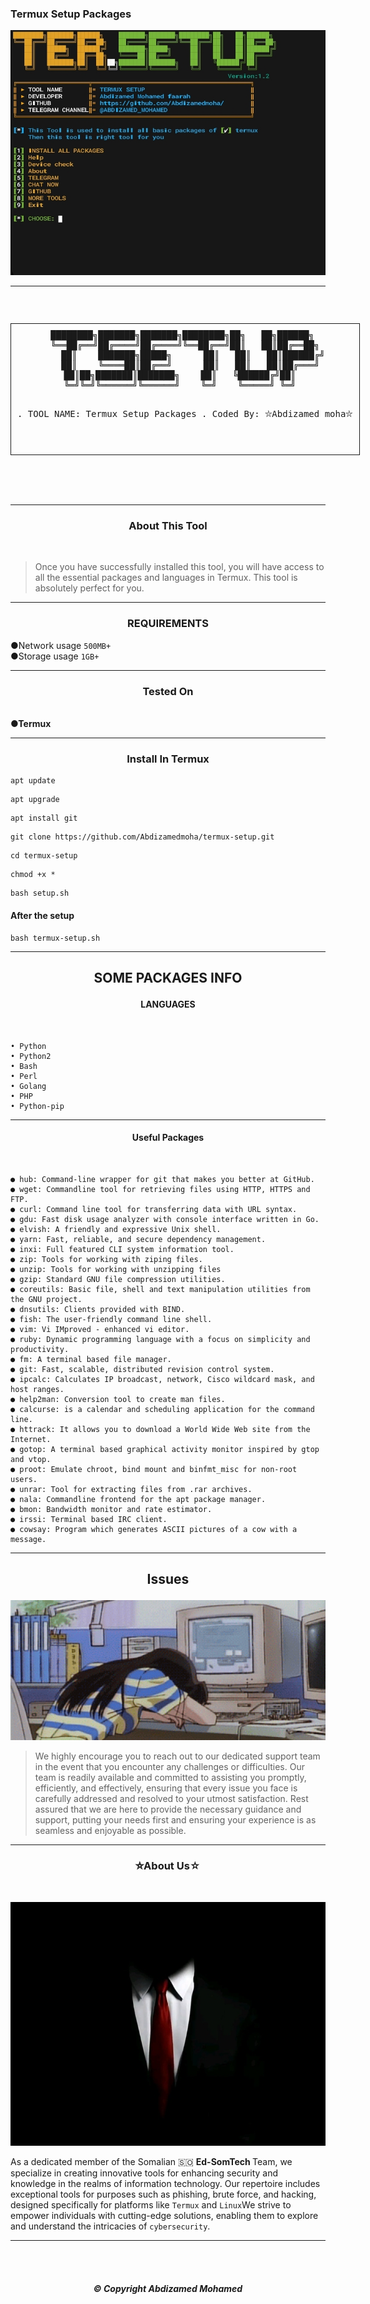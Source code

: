 ### Termux Setup Packages 

<p align="center">
  <img src="images/Tool.jpg" alt=""/>
</p>

---
<p align="center">
  <img src="images/T.set.jpg" alt=""/>
</p>
<div align="center">
  <pre style="display: inline-block; border: 1px solid; padding: 10px;">
████████╗███████╗███████╗████████╗██╗   ██╗██████╗ 
╚══██╔══╝██╔════╝██╔════╝╚══██╔══╝██║   ██║██╔══██╗
   ██║    ███████╗█████╗      ██║   ██║   ██║██████╔╝
   ██║    ╚════██║██╔══╝      ██║   ██║   ██║██╔═══╝ 
   ██║██╗███████║███████╗    ██║   ╚██████╔╝██║     
   ╚═╝╚═╝╚══════╝╚══════╝    ╚═╝    ╚═════╝ ╚═╝     
                                                   
                           
              
  .           TOOL NAME: Termux Setup Packages
  .               Coded By: ⛥Abdizamed moha⛥

  </pre>
</div>
 
<p align="center">
  <img src="https://img.shields.io/badge/version-1.2-141449" alt=""/> 
  <img src="https://img.shields.io/badge/written in-SHELL-141449" alt=""/> <br>
  <img src="https://img.shields.io/badge/Coded by-ABDIZAMED-141449" alt=""/>


---

<h3><p align="center">About This Tool</p></h3><br>

>Once you have successfully installed this tool, you will have access to all the essential packages and languages in Termux. This tool is absolutely perfect for you.


---
<h3><p align="center">REQUIREMENTS</p></h3>

 ●Network usage `500MB+`<br>
 ●Storage usage `1GB+`<br>
 
 ---
<h3><p align="center">Tested On</p></h3>
<br>
<b>●Termux</b>

---
 <h3><p align="center">Install In Termux </p></h3>

```
apt update 
```
```
apt upgrade 
```
```
apt install git
```
```
git clone https://github.com/Abdizamedmoha/termux-setup.git
```

```
cd termux-setup 
```

```
chmod +x *
```
```
bash setup.sh
```


<h4>After the setup </h4>

```
bash termux-setup.sh
```

---
 <h2><p align="center">SOME PACKAGES INFO</p></h2> 

<h4><p align="center">LANGUAGES</p></h4> <br>

```
• Python 
• Python2 
• Bash 
• Perl
• Golang
• PHP
• Python-pip 
```
---
<h4><p align="center">Useful Packages</p></h4> <br>

```
● hub: Command-line wrapper for git that makes you better at GitHub.
● wget: Commandline tool for retrieving files using HTTP, HTTPS and FTP.
● curl: Command line tool for transferring data with URL syntax.
● gdu: Fast disk usage analyzer with console interface written in Go.
● elvish: A friendly and expressive Unix shell.
● yarn: Fast, reliable, and secure dependency management.
● inxi: Full featured CLI system information tool.
● zip: Tools for working with ziping files.
● unzip: Tools for working with unzipping files
● gzip: Standard GNU file compression utilities.
● coreutils: Basic file, shell and text manipulation utilities from the GNU project.
● dnsutils: Clients provided with BIND.
● fish: The user-friendly command line shell.
● vim: Vi IMproved - enhanced vi editor.
● ruby: Dynamic programming language with a focus on simplicity and productivity.
● fm: A terminal based file manager.
● git: Fast, scalable, distributed revision control system.
● ipcalc: Calculates IP broadcast, network, Cisco wildcard mask, and host ranges.
● help2man: Conversion tool to create man files.
● calcurse: is a calendar and scheduling application for the command line.
● httrack: It allows you to download a World Wide Web site from the Internet.
● gotop: A terminal based graphical activity monitor inspired by gtop and vtop.
● proot: Emulate chroot, bind mount and binfmt_misc for non-root users.
● unrar: Tool for extracting files from .rar archives.
● nala: Commandline frontend for the apt package manager.
● bmon: Bandwidth monitor and rate estimator.
● irssi: Terminal based IRC client.
● cowsay: Program which generates ASCII pictures of a cow with a message.
```
---
<h2><p align="center">Issues</p></h2>

<p align="center">
  <img src="images/issues.gif" alt=""/>
</p>

>We highly encourage you to reach out to our dedicated support team in the event that you encounter any challenges or difficulties. Our team is readily available and committed to assisting you promptly, efficiently, and effectively, ensuring that every issue you face is carefully addressed and resolved to your utmost satisfaction. Rest assured that we are here to provide the necessary guidance and support, putting your needs first and ensuring your experience is as seamless and enjoyable as possible.

---
<h3><p align="center">⛥About Us☆</p></h3><br><p align="center">
  <img src="images/Team.jpg" alt=""/>
</p>
 
As a dedicated member of the Somalian 🇸🇴 <b>Ed-SomTech </b>Team, we specialize in creating innovative tools for enhancing security and knowledge in the realms of information technology. Our repertoire includes exceptional tools for purposes such as phishing, brute force, and hacking, designed specifically for platforms like `Termux` and `Linux`We strive to empower individuals with cutting-edge solutions, enabling them to explore and understand the intricacies of `cybersecurity`.

---
<br>
<br>
<h5><p align="center">© Copyright <b>Abdizamed Mohamed</b></p></h5>
